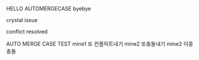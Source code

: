 HELLO
AUTOMERGECASE
byebye

crystal issue

conflict resolved

AUTO MERGE CASE TEST
mine1 또 컨플릭트내기
mine2 또충돌내기
mine2 이중충돌
